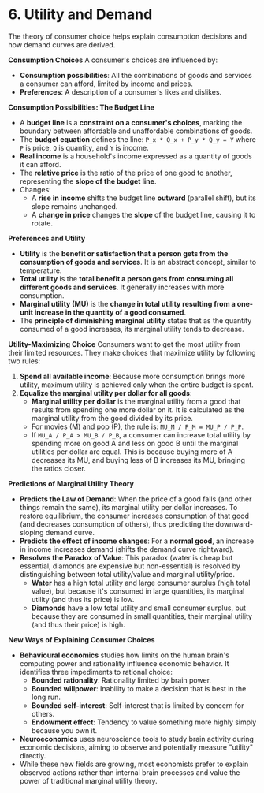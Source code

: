 # 6. Utility and Demand

The theory of consumer choice helps explain consumption decisions and how demand curves are derived.

**Consumption Choices**
A consumer's choices are influenced by:

- **Consumption possibilities**: All the combinations of goods and services a consumer can afford, limited by income and prices.
- **Preferences**: A description of a consumer's likes and dislikes.

**Consumption Possibilities: The Budget Line**

- A **budget line** is a **constraint on a consumer's choices**, marking the boundary between affordable and unaffordable combinations of goods.
- The **budget equation** defines the line: `P_x * Q_x + P_y * Q_y = Y` where `P` is price, `Q` is quantity, and `Y` is income.
- **Real income** is a household's income expressed as a quantity of goods it can afford.
- The **relative price** is the ratio of the price of one good to another, representing the **slope of the budget line**.
- Changes:
    - A **rise in income** shifts the budget line **outward** (parallel shift), but its slope remains unchanged.
    - A **change in price** changes the **slope** of the budget line, causing it to rotate.

**Preferences and Utility**

- **Utility** is the **benefit or satisfaction that a person gets from the consumption of goods and services**. It is an abstract concept, similar to temperature.
- **Total utility** is the **total benefit a person gets from consuming all different goods and services**. It generally increases with more consumption.
- **Marginal utility (MU)** is the **change in total utility resulting from a one-unit increase in the quantity of a good consumed**.
- The **principle of diminishing marginal utility** states that as the quantity consumed of a good increases, its marginal utility tends to decrease.

**Utility-Maximizing Choice**
Consumers want to get the most utility from their limited resources. They make choices that maximize utility by following two rules:

1. **Spend all available income**: Because more consumption brings more utility, maximum utility is achieved only when the entire budget is spent.
2. **Equalize the marginal utility per dollar for all goods**:
    - **Marginal utility per dollar** is the marginal utility from a good that results from spending one more dollar on it. It is calculated as the marginal utility from the good divided by its price.
    - For movies (M) and pop (P), the rule is: `MU_M / P_M = MU_P / P_P`.
    - If `MU_A / P_A > MU_B / P_B`, a consumer can increase total utility by spending more on good A and less on good B until the marginal utilities per dollar are equal. This is because buying more of A decreases its MU, and buying less of B increases its MU, bringing the ratios closer.

**Predictions of Marginal Utility Theory**

- **Predicts the Law of Demand**: When the price of a good falls (and other things remain the same), its marginal utility per dollar increases. To restore equilibrium, the consumer increases consumption of that good (and decreases consumption of others), thus predicting the downward-sloping demand curve.
- **Predicts the effect of income changes**: For a **normal good**, an increase in income increases demand (shifts the demand curve rightward).
- **Resolves the Paradox of Value**: This paradox (water is cheap but essential, diamonds are expensive but non-essential) is resolved by distinguishing between total utility/value and marginal utility/price.
    - **Water** has a high total utility and large consumer surplus (high total value), but because it's consumed in large quantities, its marginal utility (and thus its price) is low.
    - **Diamonds** have a low total utility and small consumer surplus, but because they are consumed in small quantities, their marginal utility (and thus their price) is high.

**New Ways of Explaining Consumer Choices**

- **Behavioural economics** studies how limits on the human brain's computing power and rationality influence economic behavior. It identifies three impediments to rational choice:
    - **Bounded rationality**: Rationality limited by brain power.
    - **Bounded willpower**: Inability to make a decision that is best in the long run.
    - **Bounded self-interest**: Self-interest that is limited by concern for others.
    - **Endowment effect**: Tendency to value something more highly simply because you own it.
- **Neuroeconomics** uses neuroscience tools to study brain activity during economic decisions, aiming to observe and potentially measure "utility" directly.
- While these new fields are growing, most economists prefer to explain observed actions rather than internal brain processes and value the power of traditional marginal utility theory. 